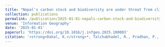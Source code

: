 ```yaml
---
title: "Nepal's carbon stock and biodiversity are under threat from climate exacerbated forest fires"
collection: publications
permalink: /publication/2025-01-01-nepals-carbon-stock-and-biodiversity-are-under-thr
venue: 'Information Geography'
date: '2025-01-01'
paperurl: 'https://doi.org/10.1016/j.infgeo.2025.100003'
citation: '<strong>Dahal, K.</strong>*, Talchabhadel, R., Pradhan, P., et al. (2025). &quot;Nepal’s carbon stock and biodiversity are under threat from climate exacerbated forest fires.&quot; <i>Information Geography</i>.'
---
```

